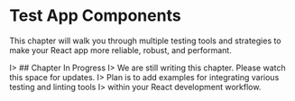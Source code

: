 # Test App Components

This chapter will walk you through multiple testing tools and strategies to make your
React app more reliable, robust, and performant.

I> ## Chapter In Progress
I> We are still writing this chapter. Please watch this space for updates.
I> Plan is to add examples for integrating various testing and linting tools
I> within your React development workflow.


[1]: http://airbnb.io/enzyme/
[2]: http://survivejs.com/webpack_react/linting_in_webpack/
